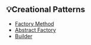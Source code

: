 ## 💡Creational Patterns  
- [Factory Method](Factory-Method)  
- [Abstract Factory](Abstract-Factory)  
- [Builder](Builder)  
